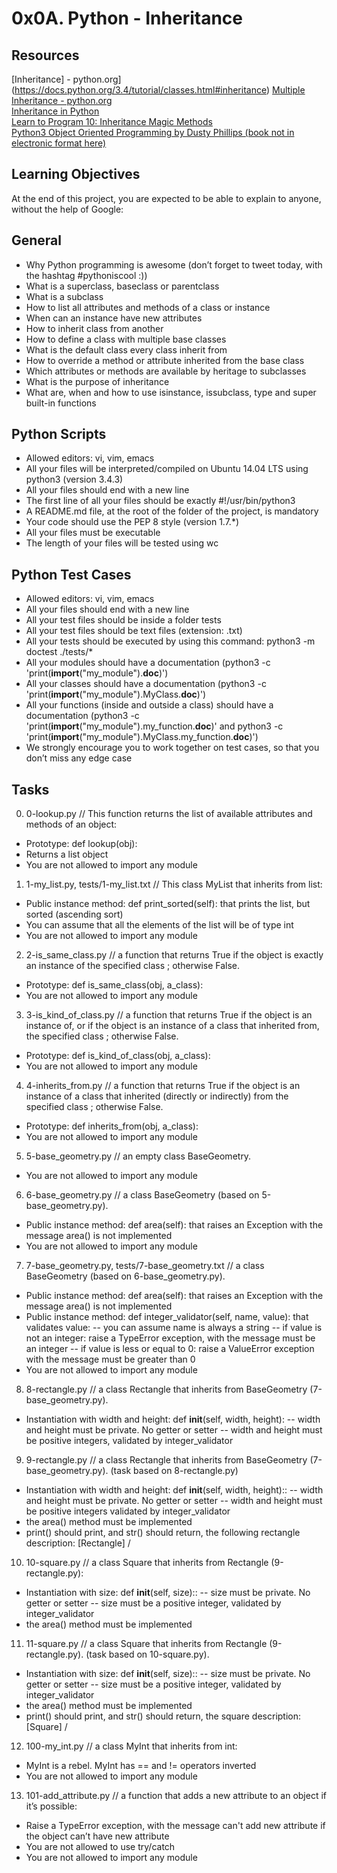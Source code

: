 # 0x0A. Python - Inheritance <br />

## Resources <br />

[Inheritance] - python.org](https://docs.python.org/3.4/tutorial/classes.html#inheritance)
[Multiple Inheritance - python.org](https://docs.python.org/3.4/tutorial/classes.html#multiple-inheritance) <br />
[Inheritance in Python](https://hub.packtpub.com/inheritance-python/) <br />
[Learn to Program 10: Inheritance Magic Methods](https://www.youtube.com/watch?v=d8kCdLCi6Lk) <br />
[Python3 Object Oriented Programming by Dusty Phillips (book not in electronic format here)](https://t3.gstatic.com/images?q=tbn:ANd9GcQUM0y6bxv-QJg-5SvHrf-HBUBTaid1QFxl_gJtGZisbziNydzn) <br />

## Learning Objectives <br />

At the end of this project, you are expected to be able to explain to anyone, without the help of Google: <br />

## General <br />
- Why Python programming is awesome (don’t forget to tweet today, with the hashtag #pythoniscool :))
- What is a superclass, baseclass or parentclass
- What is a subclass
- How to list all attributes and methods of a class or instance
- When can an instance have new attributes
- How to inherit class from another
- How to define a class with multiple base classes
- What is the default class every class inherit from
- How to override a method or attribute inherited from the base class
- Which attributes or methods are available by heritage to subclasses
- What is the purpose of inheritance
- What are, when and how to use isinstance, issubclass, type and super built-in functions

## Python Scripts <br />

- Allowed editors: vi, vim, emacs
- All your files will be interpreted/compiled on Ubuntu 14.04 LTS using python3 (version 3.4.3)
- All your files should end with a new line
- The first line of all your files should be exactly #!/usr/bin/python3
- A README.md file, at the root of the folder of the project, is mandatory
- Your code should use the PEP 8 style (version 1.7.*)
- All your files must be executable
- The length of your files will be tested using wc

## Python Test Cases <br />

- Allowed editors: vi, vim, emacs
- All your files should end with a new line
- All your test files should be inside a folder tests
- All your test files should be text files (extension: .txt)
- All your tests should be executed by using this command: python3 -m doctest ./tests/*
- All your modules should have a documentation (python3 -c 'print(__import__("my_module").__doc__)')
- All your classes should have a documentation (python3 -c 'print(__import__("my_module").MyClass.__doc__)')
- All your functions (inside and outside a class) should have a documentation (python3 -c 'print(__import__("my_module").my_function.__doc__)' and python3 -c 'print(__import__("my_module").MyClass.my_function.__doc__)')
- We strongly encourage you to work together on test cases, so that you don’t miss any edge case

## Tasks <br />

0. 0-lookup.py // This function returns the list of available attributes and methods of an object:

- Prototype: def lookup(obj):
- Returns a list object
- You are not allowed to import any module

1. 1-my_list.py, tests/1-my_list.txt // This class MyList that inherits from list:

- Public instance method: def print_sorted(self): that prints the list, but sorted (ascending sort)
- You can assume that all the elements of the list will be of type int
- You are not allowed to import any module

2. 2-is_same_class.py // a function that returns True if the object is exactly an instance of the specified class ; otherwise False.

- Prototype: def is_same_class(obj, a_class):
- You are not allowed to import any module

3. 3-is_kind_of_class.py // a function that returns True if the object is an instance of, or if the object is an instance of a class that inherited from, the specified class ; otherwise False.

- Prototype: def is_kind_of_class(obj, a_class):
- You are not allowed to import any module

4. 4-inherits_from.py // a function that returns True if the object is an instance of a class that inherited (directly or indirectly) from the specified class ; otherwise False.

- Prototype: def inherits_from(obj, a_class):
- You are not allowed to import any module

5. 5-base_geometry.py // an empty class BaseGeometry.

- You are not allowed to import any module

6. 6-base_geometry.py //  a class BaseGeometry (based on 5-base_geometry.py).

- Public instance method: def area(self): that raises an Exception with the message area() is not implemented
- You are not allowed to import any module

7. 7-base_geometry.py, tests/7-base_geometry.txt // a class BaseGeometry (based on 6-base_geometry.py).

- Public instance method: def area(self): that raises an Exception with the message area() is not implemented
- Public instance method: def integer_validator(self, name, value): that validates value:
-- you can assume name is always a string
-- if value is not an integer: raise a TypeError exception, with the message <name> must be an integer
-- if value is less or equal to 0: raise a ValueError exception with the message <name> must be greater than 0
- You are not allowed to import any module

8. 8-rectangle.py // a class Rectangle that inherits from BaseGeometry (7-base_geometry.py).

- Instantiation with width and height: def __init__(self, width, height):
-- width and height must be private. No getter or setter
-- width and height must be positive integers, validated by integer_validator

9. 9-rectangle.py // a class Rectangle that inherits from BaseGeometry (7-base_geometry.py). (task based on 8-rectangle.py)

- Instantiation with width and height: def __init__(self, width, height)::
-- width and height must be private. No getter or setter
-- width and height must be positive integers validated by integer_validator
- the area() method must be implemented
- print() should print, and str() should return, the following rectangle description: [Rectangle] <width>/<height>

10. 10-square.py // a class Square that inherits from Rectangle (9-rectangle.py):

- Instantiation with size: def __init__(self, size)::
-- size must be private. No getter or setter
-- size must be a positive integer, validated by integer_validator
- the area() method must be implemented


11. 11-square.py // a class Square that inherits from Rectangle (9-rectangle.py). (task based on 10-square.py).

- Instantiation with size: def __init__(self, size)::
-- size must be private. No getter or setter
-- size must be a positive integer, validated by integer_validator
- the area() method must be implemented
- print() should print, and str() should return, the square description: [Square] <width>/<height>

12. 100-my_int.py // a class MyInt that inherits from int:

- MyInt is a rebel. MyInt has == and != operators inverted
- You are not allowed to import any module

13. 101-add_attribute.py // a function that adds a new attribute to an object if it’s possible:

- Raise a TypeError exception, with the message can't add new attribute if the object can’t have new attribute
- You are not allowed to use try/catch
- You are not allowed to import any module